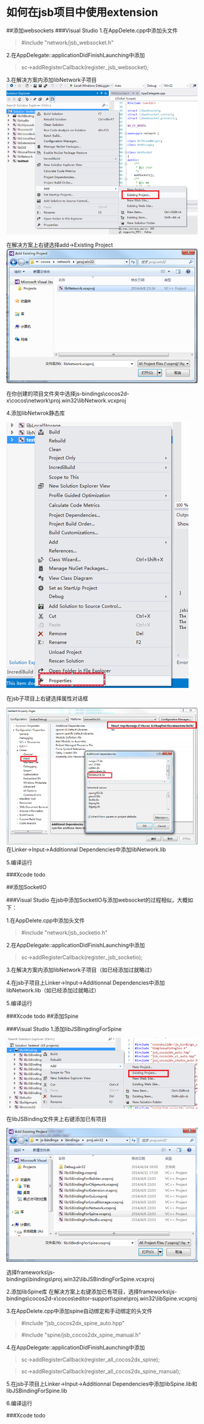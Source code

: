 # 如何在jsb项目中使用extension
##添加websockets
###Visual Studio
1.在AppDelete.cpp中添加头文件
>\#include "network/jsb_websocket.h"

2.在AppDelegate::applicationDidFinishLaunching中添加
>sc->addRegisterCallback(register_jsb_websocket);

3.在解决方案内添加libNetwork子项目
![](res/1.PNG)

在解决方案上右键选择add->Existing Project
![](res/2.PNG)

在你创建的项目文件夹中选择js-bindings\cocos2d-x\cocos\network\proj.win32\libNetwork.vcxproj

4.添加libNetwrok静态库

![](res/3.PNG)

在jsb子项目上右键选择属性对话框

![](res/4.PNG)
在Linker->Input->Additionnal Dependencies中添加libNetwork.lib

5.编译运行

###Xcode
todo

##添加SocketIO

###Visual Studio
在jsb中添加SocketIO与添加websocket的过程相似，大概如下：

1.在AppDelete.cpp中添加头文件
>\#include "network/jsb_socketio.h"

2.在AppDelegate::applicationDidFinishLaunching中添加
>sc->addRegisterCallback(register_jsb_socketio);

3.在解决方案内添加libNetwork子项目（如已经添加过就略过）

4.在jsb子项目上Linker->Input->Additionnal Dependencies中添加libNetwork.lib（如已经添加过就略过）

5.编译运行

###Xcode
todo
##添加Spine

###Visual Studio
1.添加libJSBingdingForSpine

![](res/5.PNG)

在libJSBinding文件夹上右键添加已有项目

![](res/6.PNG)

选择frameworks\js-bindings\bindings\proj.win32\libJSBindingForSpine.vcxproj

2.添加libSpine库
在解决方案上右键添加已有项目，选择frameworks\js-bindings\cocos2d-x\cocos\editor-support\spine\proj.win32\libSpine.vcxproj

3.在AppDelete.cpp中添加spine自动绑定和手动绑定的头文件
>\#include "jsb_cocos2dx_spine_auto.hpp"

>\#include "spine/jsb_cocos2dx_spine_manual.h"

4.在AppDelegate::applicationDidFinishLaunching中添加
>sc->addRegisterCallback(register_all_cocos2dx_spine);

>sc->addRegisterCallback(register_all_cocos2dx_spine_manual);

5.在jsb子项目上Linker->Input->Additionnal Dependencies中添加libSpine.lib和libJSBindingForSpine.lib

6.编译运行

###Xcode
todo